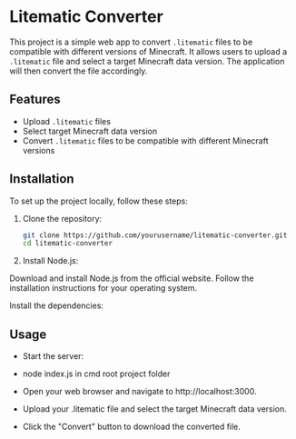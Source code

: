# Litematic Converter

This project is a simple web app to convert `.litematic` files to be compatible with different versions of Minecraft. It allows users to upload a `.litematic` file and select a target Minecraft data version. The application will then convert the file accordingly.

## Features

- Upload `.litematic` files
- Select target Minecraft data version
- Convert `.litematic` files to be compatible with different Minecraft versions

## Installation

To set up the project locally, follow these steps:

1. Clone the repository:

   ```bash
   git clone https://github.com/yourusername/litematic-converter.git
   cd litematic-converter

2. Install Node.js:

Download and install Node.js from the official website. Follow the installation instructions for your operating system.

Install the dependencies:


## Usage
- Start the server:

- node index.js in cmd root project folder
- Open your web browser and navigate to http://localhost:3000.

- Upload your .litematic file and select the target Minecraft data version.

- Click the "Convert" button to download the converted file.
